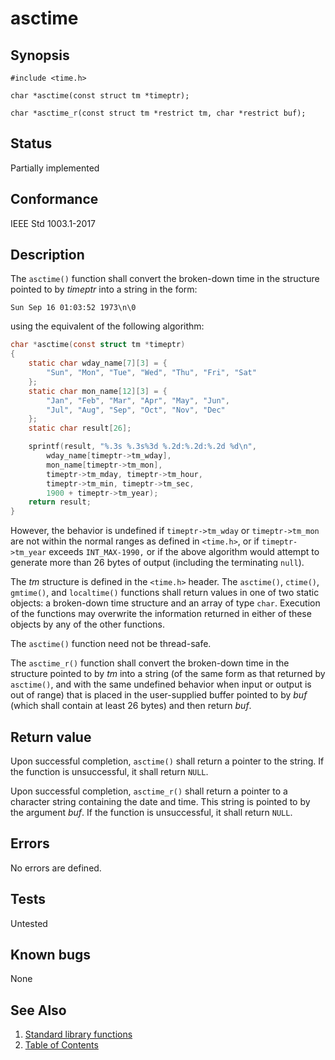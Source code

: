 # asctime

## Synopsis

`#include <time.h>`

`char *asctime(const struct tm *timeptr);`

`char *asctime_r(const struct tm *restrict tm, char *restrict buf);`

## Status

Partially implemented

## Conformance

IEEE Std 1003.1-2017

## Description

The `asctime()` function shall convert the broken-down time in the structure pointed to by _timeptr_ into a string in
the form:

`Sun Sep 16 01:03:52 1973\n\0`

using the equivalent of the following algorithm:

```c
char *asctime(const struct tm *timeptr)
{
	static char wday_name[7][3] = {
		"Sun", "Mon", "Tue", "Wed", "Thu", "Fri", "Sat"
	};
	static char mon_name[12][3] = {
		"Jan", "Feb", "Mar", "Apr", "May", "Jun",
		"Jul", "Aug", "Sep", "Oct", "Nov", "Dec"
	};
	static char result[26];

	sprintf(result, "%.3s %.3s%3d %.2d:%.2d:%.2d %d\n",
		wday_name[timeptr->tm_wday],
		mon_name[timeptr->tm_mon],
		timeptr->tm_mday, timeptr->tm_hour,
		timeptr->tm_min, timeptr->tm_sec,
		1900 + timeptr->tm_year);
	return result;
}
```

However, the behavior is undefined if `timeptr->tm_wday` or `timeptr->tm_mon` are not within the
normal ranges as defined in `<time.h>`, or if `timeptr->tm_year`
exceeds `INT_MAX-1990,` or if the above algorithm would attempt to generate more than 26 bytes of output (including
the terminating `null`).

The _tm_ structure is defined in the `<time.h>` header.
The
`asctime()`, `ctime()`, `gmtime()`, and
`localtime()` functions shall return values in one of two static objects: a
broken-down time structure and an array of type `char`. Execution of the functions may overwrite the information
returned in either of these objects by any of the other functions.

The `asctime()` function need not be thread-safe.

The `asctime_r()` function shall convert the broken-down time in the structure pointed to by _tm_ into a string (of
the same form as that returned by `asctime()`, and with the
same undefined behavior when input or output is out of range)
that is placed in the user-supplied buffer pointed to by _buf_ (which shall contain at least 26 bytes)
and then return _buf_.

## Return value

Upon successful completion, `asctime()` shall return a pointer to the string. If the function is unsuccessful,
it shall return `NULL`.

Upon successful completion, `asctime_r()` shall return a pointer to a character string containing the date and time.
This string is pointed to by the argument _buf_. If the function is unsuccessful, it shall return `NULL`.

## Errors

No errors are defined.

## Tests

Untested

## Known bugs

None

## See Also

1. [Standard library functions](../README.md)
2. [Table of Contents](../../../README.md)
